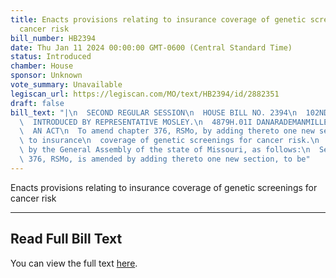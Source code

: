 ```yaml
---
title: Enacts provisions relating to insurance coverage of genetic screenings for
  cancer risk
bill_number: HB2394
date: Thu Jan 11 2024 00:00:00 GMT-0600 (Central Standard Time)
status: Introduced
chamber: House
sponsor: Unknown
vote_summary: Unavailable
legiscan_url: https://legiscan.com/MO/text/HB2394/id/2882351
draft: false
bill_text: "|\n  SECOND REGULAR SESSION\n  HOUSE BILL NO. 2394\n  102ND GENERAL ASSEMBLY\n\
  \  INTRODUCED BY REPRESENTATIVE MOSLEY.\n  4879H.01I DANARADEMANMILLER,ChiefClerk\n\
  \  AN ACT\n  To amend chapter 376, RSMo, by adding thereto one new section relating\
  \ to insurance\n  coverage of genetic screenings for cancer risk.\n  Be it enacted\
  \ by the General Assembly of the state of Missouri, as follows:\n  Section A. Chapter\
  \ 376, RSMo, is amended by adding thereto one new section, to be"
---
```

Enacts provisions relating to insurance coverage of genetic screenings for cancer risk

---

## Read Full Bill Text

You can view the full text [here](https://legiscan.com/MO/text/HB2394/id/2882351).
